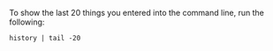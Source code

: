 To show the last 20 things you entered into the command line, run the following:

`history | tail -20`

